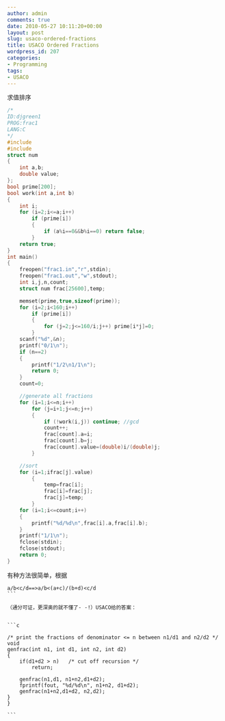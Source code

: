 ```yaml
---
author: admin
comments: true
date: 2010-05-27 10:11:20+00:00
layout: post
slug: usaco-ordered-fractions
title: USACO Ordered Fractions
wordpress_id: 207
categories:
- Programming
tags:
- USACO
---
```


求值排序

```c 
/*
ID:djgreen1
PROG:frac1
LANG:C
*/
#include
#include
struct num
{
	int a,b;
	double value;
};
bool prime[200];
bool work(int a,int b)
{
	int i;
	for (i=2;i<=a;i++)
		if (prime[i])
		{
			if (a%i==0&&b%i==0) return false;
		}
	return true;
}
int main()
{
	freopen("frac1.in","r",stdin);
	freopen("frac1.out","w",stdout);
	int i,j,n,count;
	struct num frac[25600],temp;

	memset(prime,true,sizeof(prime));
	for (i=2;i<160;i++)
		if (prime[i])
		{
			for (j=2;j<=160/i;j++) prime[i*j]=0;
		}
	scanf("%d",&n);
	printf("0/1\n");
	if (n==2)
	{
		printf("1/2\n1/1\n");
		return 0;
	}
	count=0;

	//generate all fractions
	for (i=1;i<=n;i++)
		for (j=i+1;j<=n;j++)
		{
			if (!work(i,j)) continue; //gcd
			count++;
			frac[count].a=i;
			frac[count].b=j;
			frac[count].value=(double)i/(double)j;
		}

	//sort
	for (i=1;ifrac[j].value)
		{
			temp=frac[i];
			frac[i]=frac[j];
			frac[j]=temp;
		}
	for (i=1;i<=count;i++)
	{
		printf("%d/%d\n",frac[i].a,frac[i].b);
	}
	printf("1/1\n");
	fclose(stdin);
	fclose(stdout);
	return 0;
}

```

有种方法很简单，根据

    
    a/b<c/d==>a/b<(a+c)/(b+d)<c/d
    ```
    
    （通分可证，更深奥的就不懂了- -!）USACO给的答案：
    
    
    ```c 
    
    /* print the fractions of denominator <= n between n1/d1 and n2/d2 */
    void
    genfrac(int n1, int d1, int n2, int d2)
    {
    	if(d1+d2 > n)	/* cut off recursion */
    		return;
     
    	genfrac(n1,d1, n1+n2,d1+d2);
    	fprintf(fout, "%d/%d\n", n1+n2, d1+d2);
    	genfrac(n1+n2,d1+d2, n2,d2);
    }
    }
    
    ```
    
